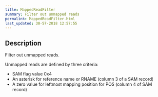 ```yaml
---
title: MappedReadFilter
summary: Filter out unmapped reads
permalink: MappedReadFilter.html
last_updated: 30-57-2018 12:57:55
---
```



## Description

Filter out unmapped reads.

 <p>Unmapped reads are defined by three criteria:</p>

 <ul>
     <li>SAM flag value 0x4</li>
     <li>An asterisk for reference name or RNAME (column 3 of a SAM record)</li>
     <li>A zero value for leftmost mapping position for POS (column 4 of SAM record)</li>
 </ul>


